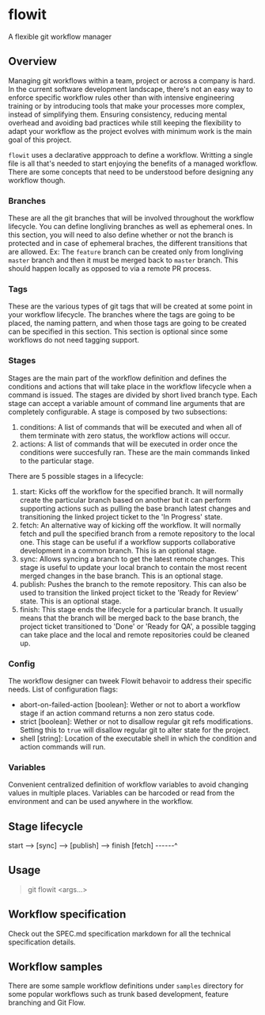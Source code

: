 # flowit
A flexible git workflow manager

## Overview
Managing git workflows within a team, project or across a company is hard. In the current software development landscape, there's not an easy way to enforce specific workflow rules other than with intensive engineering training or by introducing tools that make your processes more complex, instead of simplifying them. Ensuring consistency, reducing mental overhead and avoiding bad practices while still keeping the flexibility to adapt your workflow as the project evolves with minimum work is the main goal of this project.

`flowit` uses a declarative appproach to define a workflow. Writting a single file is all that's needed to start enjoying the benefits of a managed workflow. There are some concepts that need to be understood before designing any workflow though.

### Branches
These are all the git branches that will be involved throughout the workflow lifecycle. You can define longliving branches as well as ephemeral ones. In this section, you will need to also define whether or not the branch is protected and in case of ephemeral braches, the different transitions that are allowed. Ex: The `feature` branch can be created only from longliving `master` branch and then it must be merged back to `master` branch. This should happen locally as opposed to via a remote PR process.

### Tags
These are the various types of git tags that will be created at some point in your workflow lifecycle. The branches where the tags are going to be placed, the naming pattern, and when those tags are going to be created can be specified in this section. This section is optional since some workflows do not need tagging support.

### Stages
Stages are the main part of the workflow definition and defines the conditions and actions that will take place in the workflow lifecycle when a command is issued. The stages are divided by short lived branch type. Each stage can accept a variable amount of command line arguments that are completely configurable. A stage is composed by two subsections:

1. conditions: A list of commands that will be executed and when all of them terminate with zero status, the workflow actions will occur.
2. actions: A list of commands that will be executed in order once the conditions were succesfully ran. These are the main commands linked to the particular stage.

There are 5 possible stages in a lifecycle:

1. start: Kicks off the workflow for the specified branch. It will normally create the particular branch based on another but it can perform supporting actions such as pulling the base branch latest changes and transitioning the linked project ticket to the 'In Progress' state.
2. fetch: An alternative way of kicking off the workflow. It will normally fetch and pull the specified branch from a remote repository to the local one. This stage can be useful if a workflow supports collaborative development in a common branch. This is an optional stage.
3. sync: Allows syncing a branch to get the latest remote changes. This stage is useful to update your local branch to contain the most recent merged changes in the base branch. This is an optional stage.
4. publish: Pushes the branch to the remote repository. This can also be used to transition the linked project ticket to the 'Ready for Review' state. This is an optional stage.
5. finish: This stage ends the lifecycle for a particular branch. It usually means that the branch will be merged back to the base branch, the project ticket transitioned to 'Done' or 'Ready for QA', a possible tagging can take place and the local and remote repositories could be cleaned up.

### Config
The workflow designer can tweek Flowit behavoir to address their specific needs.
List of configuration flags:
- abort-on-failed-action [boolean]: Wether or not to abort a workflow stage if an action command returns a non zero status code.
- strict [boolean]: Wether or not to disallow regular git refs modifications. Setting this to `true` will disallow regular git to alter state for the project.
- shell [string]: Location of the executable shell in which the condition and action commands will run.

### Variables
Convenient centralized definition of workflow variables to avoid changing values in multiple places. Variables can be harcoded or read from the environment and can be used anywhere in the workflow.

## Stage lifecycle
 start  --> [sync] --> [publish] --> finish
[fetch] ------^

## Usage
> git flowit <branch-type> <stage> <args...>

## Workflow specification
Check out the SPEC.md specification markdown for all the technical specification details.

## Workflow samples
There are some sample workflow definitions under `samples` directory for some popular workflows such as trunk based development, feature branching and Git Flow.
